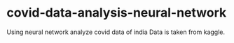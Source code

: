 # covid-data-analysis-neural-network
Using neural network analyze covid data of india
Data is taken from kaggle.
